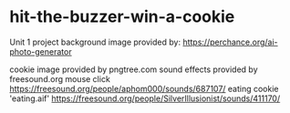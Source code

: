 # hit-the-buzzer-win-a-cookie
Unit 1 project
background image provided by: https://perchance.org/ai-photo-generator

cookie image provided by pngtree.com
sound effects provided by freesound.org
    mouse click https://freesound.org/people/aphom000/sounds/687107/
    eating cookie 'eating.aif' https://freesound.org/people/SilverIllusionist/sounds/411170/